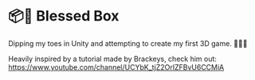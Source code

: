 # 📦💨 Blessed Box
Dipping my toes in Unity and attempting to create my first 3D game. 👨🏼‍💻

Heavily inspired by a tutorial made by Brackeys, check him out:
https://www.youtube.com/channel/UCYbK_tjZ2OrIZFBvU6CCMiA
